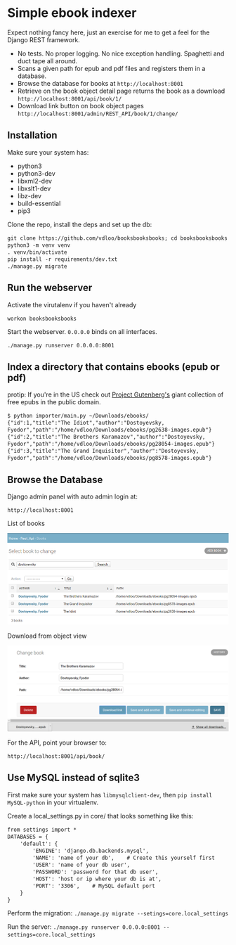 Simple ebook indexer
===================

Expect nothing fancy here, just an exercise for me to get a feel for the Django REST framework. 

- No tests. No proper logging. No nice exception handling. Spaghetti and duct tape all around.
- Scans a given path for epub and pdf files and registers them in a database.
- Browse the database for books at ```http://localhost:8001```
- Retrieve on the book object detail page returns the book as a download ```http://localhost:8001/api/book/1/```
- Download link button on book object pages ```http://localhost:8001/admin/REST_API/book/1/change/```


Installation
-------------

Make sure your system has:
- python3
- python3-dev
- libxml2-dev
- libxslt1-dev
- libz-dev
- build-essential
- pip3


Clone the repo, install the deps and set up the db:
```
git clone https://github.com/vdloo/booksbooksbooks; cd booksbooksbooks
python3 -m venv venv
. venv/bin/activate
pip install -r requirements/dev.txt
./manage.py migrate
```


Run the webserver
-----------------
Activate the virutalenv if you haven't already
```
workon booksbooksbooks
```

Start the webserver. ```0.0.0.0``` binds on all interfaces.
```
./manage.py runserver 0.0.0.0:8001
```

Index a directory that contains ebooks (epub or pdf)
-------------------------------------
protip: If you're in the US check out [Project Gutenberg's](https://www.gutenberg.org/) giant collection of free epubs in the public domain.

```
$ python importer/main.py ~/Downloads/ebooks/
{"id":1,"title":"The Idiot","author":"Dostoyevsky, Fyodor","path":"/home/vdloo/Downloads/ebooks/pg2638-images.epub"}
{"id":2,"title":"The Brothers Karamazov","author":"Dostoyevsky, Fyodor","path":"/home/vdloo/Downloads/ebooks/pg28054-images.epub"}
{"id":3,"title":"The Grand Inquisitor","author":"Dostoyevsky, Fyodor","path":"/home/vdloo/Downloads/ebooks/pg8578-images.epub"}
```

Browse the Database
-------------------

Django admin panel with auto admin login at:
```
http://localhost:8001
```

List of books
<p align="center">
  <img src="https://raw.githubusercontent.com/vdloo/booksbooksbooks/master/docs/screenshots/list.png" alt="List of books"/>
</p>

Download from object view
<p align="center">
  <img src="https://raw.githubusercontent.com/vdloo/booksbooksbooks/master/docs/screenshots/download.png" alt="Download from object view"/>
</p>


For the API, point your browser to:
```
http://localhost:8001/api/book/
```


Use MySQL instead of sqlite3
---------------------------
First make sure your system has ```libmysqlclient-dev```, 
then ```pip install MySQL-python``` in your virtualenv.

Create a local_settings.py in core/ that looks something like this:
```
from settings import *
DATABASES = {
    'default': {
        'ENGINE': 'django.db.backends.mysql', 
        'NAME': 'name of your db',    # Create this yourself first
        'USER': 'name of your db user',
        'PASSWORD': 'password for that db user',
        'HOST': 'host or ip where your db is at',
        'PORT': '3306',    # MySQL default port
    }
}
```

Perform the migration: ```./manage.py migrate --setings=core.local_settings```

Run the server: ```./manage.py runserver 0.0.0.0:8001 --settings=core.local_settings```
